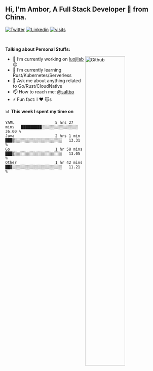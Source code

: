 ## Hi, I'm Ambor, A Full Stack Developer 🚀 from China.

[![Twitter](https://img.shields.io/badge/-saltbo-1ca0f1?style=flat&logo=twitter&logoColor=white)](https://twitter.com/rdsaltbo)
[![Linkedin](https://img.shields.io/badge/-saltbo-blue?style=flat&logo=Linkedin&logoColor=white)](https://www.linkedin.com/in/saltbo/)
[![visits](https://visitor.vercel.app/page/saltbo?color=light-green)](https://github.com/saltbo/)

&nbsp;  

**Talking about Personal Stuffs:**
<!-- Any image aligned to the right. Beware the width  -->
<img width="50%" align="right" alt="Github" src="https://raw.githubusercontent.com/saltbo/saltbo/master/images/git-header.svg" />

- 🔭 I’m currently working on [luojilab](https://github.com/luojilab) :wink:
- 🌱 I’m currently learning Rust/Kubernetes/Serverless
- 💬 Ask me about anything related to Go/Rust/CloudNative
- 📫 How to reach me: [@saltbo](https://twitter.com/rdsaltbo)
- ⚡ Fun fact: I :heart: :cat:s


📊 **This week I spent my time on**
<!--START_SECTION:waka-->

```text
YAML                  5 hrs 27 mins   █████████░░░░░░░░░░░░░░░░   36.00 %
Java                  2 hrs 1 min     ███▒░░░░░░░░░░░░░░░░░░░░░   13.31 %
Go                    1 hr 58 mins    ███▒░░░░░░░░░░░░░░░░░░░░░   13.05 %
Other                 1 hr 42 mins    ██▓░░░░░░░░░░░░░░░░░░░░░░   11.21 %
```

<!--END_SECTION:waka-->

